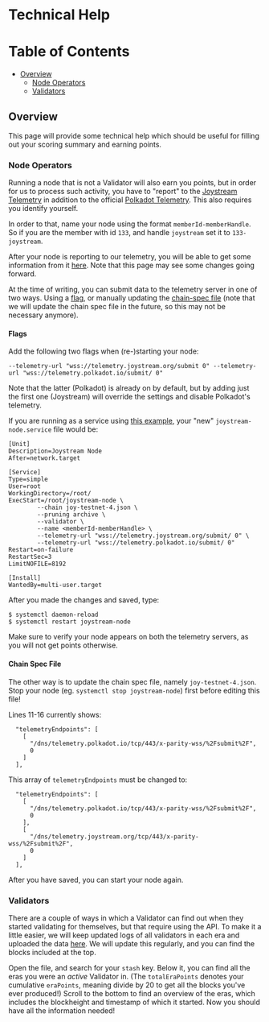 Technical Help
===

Table of Contents
===

<!-- TOC START min:1 max:3 link:true asterisk:false update:true -->
  - [Overview](#overview)
    - [Node Operators](#node-operators)
    - [Validators](#validators)
<!-- TOC END -->

## Overview
This page will provide some technical help which should be useful for filling out your scoring summary and earning points. 

### Node Operators
Running a node that is not a Validator will also earn you points, but in order for us to process such activity, you have to "report" to the [Joystream Telemetry](https://telemetry.joystream.org/#/Joystream) in addition to the official [Polkadot Telemetry](https://telemetry.polkadot.io). This also requires you identify yourself.

In order to that, name your node using the format `memberId-memberHandle`.
So if you are the member with id `133`, and handle `joystream` set it to `133-joystream`.

After your node is reporting to our telemetry, you will be able to get some information from it [here](https://telemetry.joystream.org/tracker/). Note that this page may see some changes going forward.

At the time of writing, you can submit data to the telemetry server in one of two ways. Using a [flag](#flags), or manually updating the [chain-spec file](#chain-spec-file) (note that we will update the chain spec file in the future, so this may not be necessary anymore).

#### Flags
Add the following two flags when (re-)starting your node:
```
--telemetry-url "wss://telemetry.joystream.org/submit 0" --telemetry-url "wss://telemetry.polkadot.io/submit/ 0"
```
Note that the latter (Polkadot) is already on by default, but by adding just the first one (Joystream) will override the settings and disable Polkadot's telemetry.

If you are running as a service using [this example](https://github.com/Joystream/helpdesk/tree/master/roles/validators#example-as-root), your "new" `joystream-node.service` file would be:

```
[Unit]
Description=Joystream Node
After=network.target

[Service]
Type=simple
User=root
WorkingDirectory=/root/
ExecStart=/root/joystream-node \
        --chain joy-testnet-4.json \
        --pruning archive \
        --validator \
        --name <memberId-memberHandle> \
        --telemetry-url "wss://telemetry.joystream.org/submit/ 0" \
        --telemetry-url "wss://telemetry.polkadot.io/submit/ 0"
Restart=on-failure
RestartSec=3
LimitNOFILE=8192

[Install]
WantedBy=multi-user.target
```
After you made the changes and saved, type:

```
$ systemctl daemon-reload
$ systemctl restart joystream-node
```

Make sure to verify your node appears on both the telemetry servers, as you will not get points otherwise.

#### Chain Spec File
The other way is to update the chain spec file, namely `joy-testnet-4.json`.
Stop your node (eg. `systemctl stop joystream-node`) first before editing this file!

Lines 11-16 currently shows:
```
  "telemetryEndpoints": [
    [
      "/dns/telemetry.polkadot.io/tcp/443/x-parity-wss/%2Fsubmit%2F",
      0
    ]
  ],
```
This array of `telemetryEndpoints` must be changed to:
```
  "telemetryEndpoints": [
    [
      "/dns/telemetry.polkadot.io/tcp/443/x-parity-wss/%2Fsubmit%2F",
      0
    ],
    [
      "/dns/telemetry.joystream.org/tcp/443/x-parity-wss/%2Fsubmit%2F",
      0
    ]
  ],
```
After you have saved, you can start your node again.


### Validators
There are a couple of ways in which a Validator can find out when they started validating for themselves, but that require using the API. To make it a little easier, we will keep updated logs of all validators in each era and uploaded the data [here](/technical-help/validators.js). We will update this regularly, and you can find the blocks included at the top.

Open the file, and search for your `stash` key. Below it, you can find all the eras you were an _active_ Validator in. (The `totalEraPoints` denotes your cumulative `eraPoints`, meaning divide by 20 to get all the blocks you've ever produced!) Scroll to the bottom to find an overview of the eras, which includes the blockheight and timestamp of which it started. Now you should have all the information needed!
